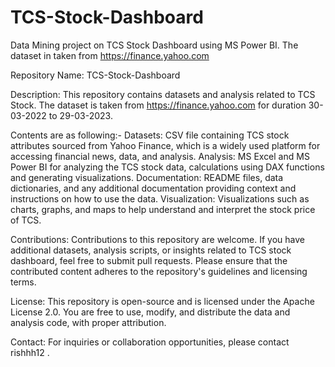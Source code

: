 # TCS-Stock-Dashboard
Data Mining project on TCS Stock Dashboard using MS Power BI. The dataset in taken from https://finance.yahoo.com

Repository Name: TCS-Stock-Dashboard

Description: This repository contains datasets and analysis related to TCS Stock. The dataset is taken from https://finance.yahoo.com for duration 30-03-2022 to 29-03-2023.

Contents are as following:- 
Datasets: CSV file containing TCS stock attributes sourced from Yahoo Finance, which is a widely used platform for accessing financial news, data, and analysis. 
Analysis: MS Excel and MS Power BI for analyzing the TCS stock data, calculations using DAX functions and generating visualizations. Documentation: README files, data dictionaries, and any additional documentation providing context and instructions on how to use the data. Visualization: Visualizations such as charts, graphs, and maps to help understand and interpret the stock price of TCS.

Contributions: Contributions to this repository are welcome. If you have additional datasets, analysis scripts, or insights related to TCS stock dashboard, feel free to submit pull requests. Please ensure that the contributed content adheres to the repository's guidelines and licensing terms.

License: This repository is open-source and is licensed under the Apache License 2.0. You are free to use, modify, and distribute the data and analysis code, with proper attribution.

Contact: For inquiries or collaboration opportunities, please contact rishhh12 .
